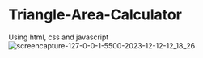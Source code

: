 # Triangle-Area-Calculator
Using html, css and javascript
![screencapture-127-0-0-1-5500-2023-12-12-12_18_26](https://github.com/anjanadave/Triangle-Area-Calculator/assets/138798176/600715bf-7c75-4d53-b0d7-059c24add31a)

